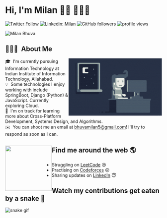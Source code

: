# Hi, I'm Milan 👋🏾 👩🏾‍💻

[![Twitter Follow](https://img.shields.io/twitter/follow/mb557_?label=Follow)](https://twitter.com/intent/follow?screen_name=mb557_)
[![Linkedin: Milan](https://img.shields.io/badge/-Milan-blue?style=flat-square&logo=Linkedin&logoColor=white&link=https://www.linkedin.com/in/milanbhuva/)](https://www.linkedin.com/in/milanbhuva/)
![GitHub followers](https://img.shields.io/github/followers/MB557?label=Follow&style=social)
<img alt = "profile views" src="https://komarev.com/ghpvc/?username=MB557&color=brightgreen">  

![Milan Bhuva](https://user-images.githubusercontent.com/55105941/174480162-6aa8894f-b56e-410f-ab14-703d9cf7bb1b.png)


## 👨🏻‍💻 &nbsp;About Me

<img alt="Night Coding" src="https://raw.githubusercontent.com/AVS1508/AVS1508/master/assets/Night-Coding.gif" align="right"/>

🎓 &nbsp;I'm currently pursuing Information Technology at Indian Institute of Information Technology, Allahabad.\
💡 &nbsp;Some technologies I enjoy working with include SpringBoot, Django (Python) & JavaScript. Currently exploring Cloud.\
🌱 &nbsp;I'm on track for learning more about Cross-Platform Development, Systems Design, and Algorithms.\
✉️ &nbsp;You can shoot me an email at bhuvamilan5@gmail.com! I'll try to respond as soon as I can.



## Find me around the web 🌎 <a href="https://www.linkedin.com/in/milanbhuva/"><img align="left" width="150" height="146" src="https://github.com/M0nica/M0nica/blob/main/octomonica/m0nica-octocat-rotating.gif?raw=true"></a>
- Struggling on <a href="https://www.leetcode.com/tanyarajhans7/">LeetCode</a> 😍
- Practising on <a href="https://www.codeforces.com/profile/tanyarajhans7/">Codeforces</a> 🙃
- Sharing updates on <a href="https://www.linkedin.com/in/tanyarajhans/">LinkedIn</a> 😇

## Watch my contributions get eaten by a snake 🐍
![snake gif](https://github.com/tanyarajhans/Actions/blob/output/github-contribution-grid-snake.svg)
